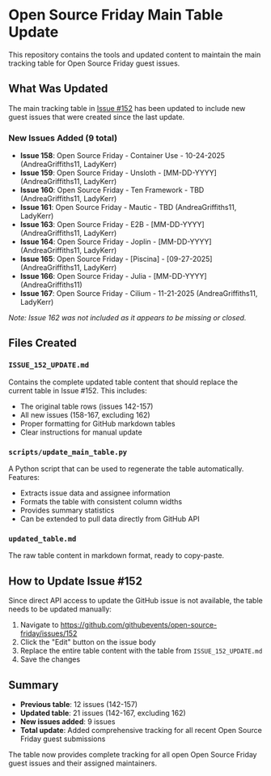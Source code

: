 # Open Source Friday Main Table Update

This repository contains the tools and updated content to maintain the main tracking table for Open Source Friday guest issues.

## What Was Updated

The main tracking table in [Issue #152](https://github.com/githubevents/open-source-friday/issues/152) has been updated to include new guest issues that were created since the last update.

### New Issues Added (9 total)

- **Issue 158**: Open Source Friday - Container Use - 10-24-2025 (AndreaGriffiths11, LadyKerr)
- **Issue 159**: Open Source Friday - Unsloth - [MM-DD-YYYY] (AndreaGriffiths11, LadyKerr)
- **Issue 160**: Open Source Friday - Ten Framework - TBD (AndreaGriffiths11, LadyKerr)
- **Issue 161**: Open Source Friday - Mautic - TBD (AndreaGriffiths11, LadyKerr)
- **Issue 163**: Open Source Friday - E2B - [MM-DD-YYYY] (AndreaGriffiths11, LadyKerr)
- **Issue 164**: Open Source Friday - Joplin - [MM-DD-YYYY] (AndreaGriffiths11, LadyKerr)
- **Issue 165**: Open Source Friday - [Piscina] - [09-27-2025] (AndreaGriffiths11, LadyKerr)
- **Issue 166**: Open Source Friday - Julia - [MM-DD-YYYY] (AndreaGriffiths11)
- **Issue 167**: Open Source Friday - Cilium - 11-21-2025 (AndreaGriffiths11, LadyKerr)

*Note: Issue 162 was not included as it appears to be missing or closed.*

## Files Created

### `ISSUE_152_UPDATE.md`
Contains the complete updated table content that should replace the current table in Issue #152. This includes:
- The original table rows (issues 142-157)
- All new issues (158-167, excluding 162)
- Proper formatting for GitHub markdown tables
- Clear instructions for manual update

### `scripts/update_main_table.py`
A Python script that can be used to regenerate the table automatically. Features:
- Extracts issue data and assignee information
- Formats the table with consistent column widths
- Provides summary statistics
- Can be extended to pull data directly from GitHub API

### `updated_table.md`
The raw table content in markdown format, ready to copy-paste.

## How to Update Issue #152

Since direct API access to update the GitHub issue is not available, the table needs to be updated manually:

1. Navigate to https://github.com/githubevents/open-source-friday/issues/152
2. Click the "Edit" button on the issue body
3. Replace the entire table content with the table from `ISSUE_152_UPDATE.md`
4. Save the changes

## Summary

- **Previous table**: 12 issues (142-157)
- **Updated table**: 21 issues (142-167, excluding 162)
- **New issues added**: 9 issues
- **Total update**: Added comprehensive tracking for all recent Open Source Friday guest submissions

The table now provides complete tracking for all open Open Source Friday guest issues and their assigned maintainers.